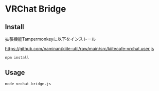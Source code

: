 # VRChat Bridge

## Install

拡張機能Tampermonkeyに以下をインストール

https://github.com/naminan/kiite-util/raw/main/src/kiitecafe-vrchat.user.js

```bash
npm install
```

## Usage

```bash
node vrchat-bridge.js
```
